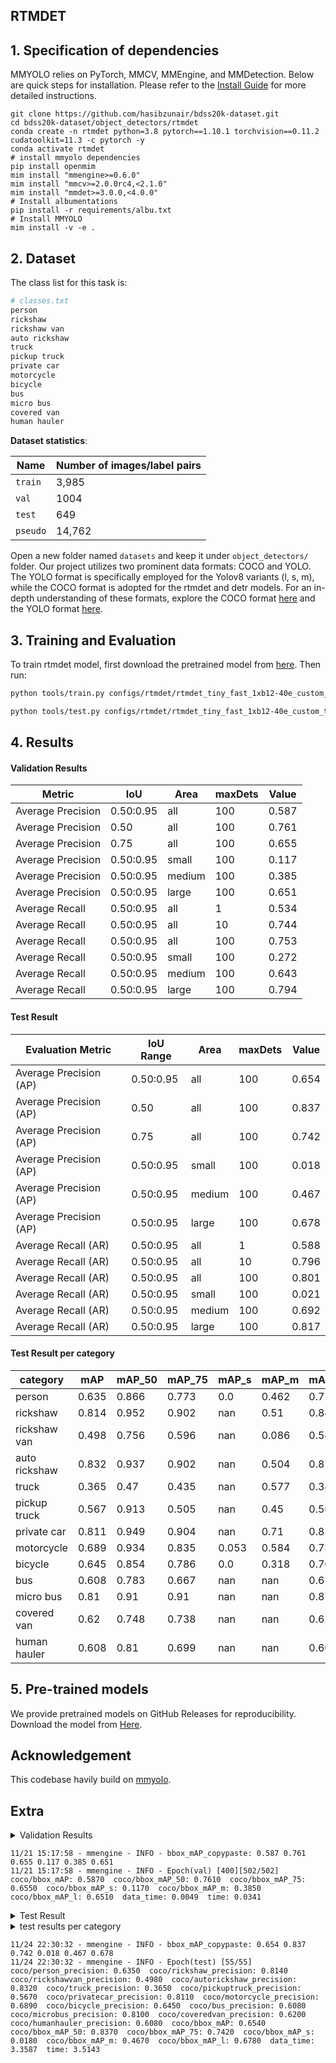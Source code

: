 ## RTMDET

## 1. Specification of dependencies
MMYOLO relies on PyTorch, MMCV, MMEngine, and MMDetection. Below are quick steps for installation. Please refer to the [Install Guide](https://github.com/open-mmlab/mmyolo/blob/main/docs/en/get_started/installation.md) for more detailed instructions.

```shell
git clone https://github.com/hasibzunair/bdss20k-dataset.git
cd bdss20k-dataset/object_detectors/rtmdet
conda create -n rtmdet python=3.8 pytorch==1.10.1 torchvision==0.11.2 cudatoolkit=11.3 -c pytorch -y
conda activate rtmdet
# install mmyolo dependencies
pip install openmim
mim install "mmengine>=0.6.0"
mim install "mmcv>=2.0.0rc4,<2.1.0"
mim install "mmdet>=3.0.0,<4.0.0"
# Install albumentations
pip install -r requirements/albu.txt
# Install MMYOLO
mim install -v -e .
```
## 2. Dataset
The class list for this task is:

```bash
# classes.txt
person
rickshaw
rickshaw van
auto rickshaw
truck
pickup truck
private car
motorcycle
bicycle
bus
micro bus
covered van
human hauler
```

**Dataset statistics**:

| Name     | Number of images/label pairs |
| -------- | ---------------------------- |
| `train`  | 3,985                        |
| `val`    | 1004                         |
| `test`   | 649                          |
| `pseudo` | 14,762                       |

Open a new folder named `datasets` and keep it under `object_detectors/` folder. Our project utilizes two prominent data formats: COCO and YOLO. The YOLO format is specifically employed for the Yolov8 variants (l, s, m), while the COCO format is adopted for the rtmdet and detr models. For an in-depth understanding of these formats, explore the COCO format [here](https://roboflow.com/formats/coco-json) and the YOLO format [here](https://roboflow.com/formats/yolov8-pytorch-txt). 


## 3. Training and Evaluation
To train rtmdet model, first download the pretrained model from [here](https://download.openmmlab.com/mmyolo/v0/rtmdet/rtmdet_tiny_syncbn_fast_8xb32-300e_coco/rtmdet_tiny_syncbn_fast_8xb32-300e_coco_20230102_140117-dbb1dc83.pth). Then run:

```bash
python tools/train.py configs/rtmdet/rtmdet_tiny_fast_1xb12-40e_custom_train.py
```

```bash
python tools/test.py configs/rtmdet/rtmdet_tiny_fast_1xb12-40e_custom_test.py work_dirs/rtmdet_tiny_fast_1xb12-40e_custom_train/epoch_1.pth --show-dir show_results --cfg-options test_evaluator.classwise=True
```



## 4. Results

#### Validation Results

| Metric             | IoU        | Area    | maxDets | Value |
|--------------------|------------|---------|---------|-------|
| Average Precision  | 0.50:0.95  | all     | 100     | 0.587 |
| Average Precision  | 0.50       | all     | 100     | 0.761 |
| Average Precision  | 0.75       | all     | 100     | 0.655 |
| Average Precision  | 0.50:0.95  | small   | 100     | 0.117 |
| Average Precision  | 0.50:0.95  | medium  | 100     | 0.385 |
| Average Precision  | 0.50:0.95  | large   | 100     | 0.651 |
| Average Recall     | 0.50:0.95  | all     | 1       | 0.534 |
| Average Recall     | 0.50:0.95  | all     | 10      | 0.744 |
| Average Recall     | 0.50:0.95  | all     | 100     | 0.753 |
| Average Recall     | 0.50:0.95  | small   | 100     | 0.272 |
| Average Recall     | 0.50:0.95  | medium  | 100     | 0.643 |
| Average Recall     | 0.50:0.95  | large   | 100     | 0.794 |

#### Test Result
| Evaluation Metric            | IoU Range   | Area    | maxDets | Value |
|------------------------------|-------------|---------|---------|-------|
| Average Precision (AP)       | 0.50:0.95   | all     | 100     | 0.654 |
| Average Precision (AP)       | 0.50        | all     | 100     | 0.837 |
| Average Precision (AP)       | 0.75        | all     | 100     | 0.742 |
| Average Precision (AP)       | 0.50:0.95   | small   | 100     | 0.018 |
| Average Precision (AP)       | 0.50:0.95   | medium  | 100     | 0.467 |
| Average Precision (AP)       | 0.50:0.95   | large   | 100     | 0.678 |
| Average Recall (AR)          | 0.50:0.95   | all     | 1       | 0.588 |
| Average Recall (AR)          | 0.50:0.95   | all     | 10      | 0.796 |
| Average Recall (AR)          | 0.50:0.95   | all     | 100     | 0.801 |
| Average Recall (AR)          | 0.50:0.95   | small   | 100     | 0.021 |
| Average Recall (AR)          | 0.50:0.95   | medium  | 100     | 0.692 |
| Average Recall (AR)          | 0.50:0.95   | large   | 100     | 0.817 |

#### Test Result per category
| category      | mAP   | mAP_50 | mAP_75 | mAP_s | mAP_m | mAP_l |
|---------------|-------|--------|--------|-------|-------|-------|
| person        | 0.635 | 0.866  | 0.773  | 0.0   | 0.462 | 0.713 |
| rickshaw      | 0.814 | 0.952  | 0.902  | nan   | 0.51  | 0.849 |
| rickshaw van  | 0.498 | 0.756  | 0.596  | nan   | 0.086 | 0.544 |
| auto rickshaw | 0.832 | 0.937  | 0.902  | nan   | 0.504 | 0.87  |
| truck         | 0.365 | 0.47   | 0.435  | nan   | 0.577 | 0.345 |
| pickup truck  | 0.567 | 0.913  | 0.505  | nan   | 0.45  | 0.569 |
| private car   | 0.811 | 0.949  | 0.904  | nan   | 0.71  | 0.832 |
| motorcycle    | 0.689 | 0.934  | 0.835  | 0.053 | 0.584 | 0.734 |
| bicycle       | 0.645 | 0.854  | 0.786  | 0.0   | 0.318 | 0.702 |
| bus           | 0.608 | 0.783  | 0.667  | nan   | nan   | 0.614 |
| micro bus     | 0.81  | 0.91   | 0.91   | nan   | nan   | 0.815 |
| covered van   | 0.62  | 0.748  | 0.738  | nan   | nan   | 0.621 |
| human hauler  | 0.608 | 0.81   | 0.699  | nan   | nan   | 0.608 |


## 5. Pre-trained models
We provide pretrained models on GitHub Releases for reproducibility. Download the model from [Here](https://github.com/hasibzunair/bdss20k-dataset/releases/download/0.0.4/best_coco_bbox_mAP_epoch_363.pth).

## Acknowledgement

This codebase havily build on [mmyolo](https://github.com/open-mmlab/mmyolo/tree/main).


## Extra
<details>
  <summary>Validation Results</summary>

| Metric             | IoU        | Area    | maxDets | Value |
|--------------------|------------|---------|---------|-------|
| Average Precision  | 0.50:0.95  | all     | 100     | 0.587 |
| Average Precision  | 0.50       | all     | 100     | 0.761 |
| Average Precision  | 0.75       | all     | 100     | 0.655 |
| Average Precision  | 0.50:0.95  | small   | 100     | 0.117 |
| Average Precision  | 0.50:0.95  | medium  | 100     | 0.385 |
| Average Precision  | 0.50:0.95  | large   | 100     | 0.651 |
| Average Recall     | 0.50:0.95  | all     | 1       | 0.534 |
| Average Recall     | 0.50:0.95  | all     | 10      | 0.744 |
| Average Recall     | 0.50:0.95  | all     | 100     | 0.753 |
| Average Recall     | 0.50:0.95  | small   | 100     | 0.272 |
| Average Recall     | 0.50:0.95  | medium  | 100     | 0.643 |
| Average Recall     | 0.50:0.95  | large   | 100     | 0.794 |

</details>

```
11/21 15:17:58 - mmengine - INFO - bbox_mAP_copypaste: 0.587 0.761 0.655 0.117 0.385 0.651
11/21 15:17:58 - mmengine - INFO - Epoch(val) [400][502/502]    coco/bbox_mAP: 0.5870  coco/bbox_mAP_50: 0.7610  coco/bbox_mAP_75: 0.6550  coco/bbox_mAP_s: 0.1170  coco/bbox_mAP_m: 0.3850  coco/bbox_mAP_l: 0.6510  data_time: 0.0049  time: 0.0341
```




<details>
  <summary>Test Result</summary>

| Evaluation Metric            | IoU Range   | Area    | maxDets | Value |
|------------------------------|-------------|---------|---------|-------|
| Average Precision (AP)       | 0.50:0.95   | all     | 100     | 0.654 |
| Average Precision (AP)       | 0.50        | all     | 100     | 0.837 |
| Average Precision (AP)       | 0.75        | all     | 100     | 0.742 |
| Average Precision (AP)       | 0.50:0.95   | small   | 100     | 0.018 |
| Average Precision (AP)       | 0.50:0.95   | medium  | 100     | 0.467 |
| Average Precision (AP)       | 0.50:0.95   | large   | 100     | 0.678 |
| Average Recall (AR)          | 0.50:0.95   | all     | 1       | 0.588 |
| Average Recall (AR)          | 0.50:0.95   | all     | 10      | 0.796 |
| Average Recall (AR)          | 0.50:0.95   | all     | 100     | 0.801 |
| Average Recall (AR)          | 0.50:0.95   | small   | 100     | 0.021 |
| Average Recall (AR)          | 0.50:0.95   | medium  | 100     | 0.692 |
| Average Recall (AR)          | 0.50:0.95   | large   | 100     | 0.817 |

</details>


<details>
  <summary>test results per category</summary>

| category      | mAP   | mAP_50 | mAP_75 | mAP_s | mAP_m | mAP_l |
|---------------|-------|--------|--------|-------|-------|-------|
| person        | 0.635 | 0.866  | 0.773  | 0.0   | 0.462 | 0.713 |
| rickshaw      | 0.814 | 0.952  | 0.902  | nan   | 0.51  | 0.849 |
| rickshaw van  | 0.498 | 0.756  | 0.596  | nan   | 0.086 | 0.544 |
| auto rickshaw | 0.832 | 0.937  | 0.902  | nan   | 0.504 | 0.87  |
| truck         | 0.365 | 0.47   | 0.435  | nan   | 0.577 | 0.345 |
| pickup truck  | 0.567 | 0.913  | 0.505  | nan   | 0.45  | 0.569 |
| private car   | 0.811 | 0.949  | 0.904  | nan   | 0.71  | 0.832 |
| motorcycle    | 0.689 | 0.934  | 0.835  | 0.053 | 0.584 | 0.734 |
| bicycle       | 0.645 | 0.854  | 0.786  | 0.0   | 0.318 | 0.702 |
| bus           | 0.608 | 0.783  | 0.667  | nan   | nan   | 0.614 |
| micro bus     | 0.81  | 0.91   | 0.91   | nan   | nan   | 0.815 |
| covered van   | 0.62  | 0.748  | 0.738  | nan   | nan   | 0.621 |
| human hauler  | 0.608 | 0.81   | 0.699  | nan   | nan   | 0.608 |

</details>


```
11/24 22:30:32 - mmengine - INFO - bbox_mAP_copypaste: 0.654 0.837 0.742 0.018 0.467 0.678
11/24 22:30:32 - mmengine - INFO - Epoch(test) [55/55]    coco/person_precision: 0.6350  coco/rickshaw_precision: 0.8140  coco/rickshawvan_precision: 0.4980  coco/autorickshaw_precision: 0.8320  coco/truck_precision: 0.3650  coco/pickuptruck_precision: 0.5670  coco/privatecar_precision: 0.8110  coco/motorcycle_precision: 0.6890  coco/bicycle_precision: 0.6450  coco/bus_precision: 0.6080  coco/microbus_precision: 0.8100  coco/coveredvan_precision: 0.6200  coco/humanhauler_precision: 0.6080  coco/bbox_mAP: 0.6540  coco/bbox_mAP_50: 0.8370  coco/bbox_mAP_75: 0.7420  coco/bbox_mAP_s: 0.0180  coco/bbox_mAP_m: 0.4670  coco/bbox_mAP_l: 0.6780  data_time: 3.3587  time: 3.5143
```